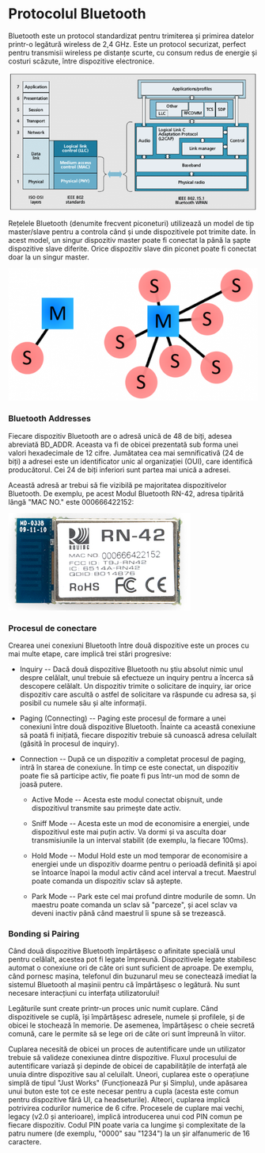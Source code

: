 # Protocolul Bluetooth

Bluetooth este un protocol standardizat pentru trimiterea și primirea datelor printr-o legătură wireless de 2,4 GHz. Este un protocol 
securizat, perfect pentru transmisii wireless pe distanțe scurte, cu consum redus de energie și costuri scăzute, între dispozitive 
electronice.

![](images/protocol.png)

Rețelele Bluetooth (denumite frecvent piconeturi) utilizează un model de tip master/slave pentru a controla când și unde dispozitivele pot 
trimite date. În acest model, un singur dispozitiv master poate fi conectat la până la șapte dispozitive slave diferite. Orice dispozitiv 
slave din piconet poate fi conectat doar la un singur master.

![](images/topo.png)

### Bluetooth Addresses

Fiecare dispozitiv Bluetooth are o adresă unică de 48 de biți, adesea abreviată BD_ADDR. Aceasta va fi de obicei prezentată sub forma unei valori hexadecimale de 12 cifre. Jumătatea cea mai semnificativă (24 de biți) a adresei este un identificator unic al organizației (OUI), care identifică producătorul. Cei 24 de biți inferiori sunt partea mai unică a adresei.

Această adresă ar trebui să fie vizibilă pe majoritatea dispozitivelor Bluetooth. De exemplu, pe acest Modul Bluetooth RN-42, adresa tipărită lângă "MAC NO." este 000666422152:

![](images/address.png)

### Procesul de conectare
Crearea unei conexiuni Bluetooth între două dispozitive este un proces cu mai multe etape, care implică trei stări progresive:

- Inquiry -- Dacă două dispozitive Bluetooth nu știu absolut nimic unul despre celălalt, unul trebuie să efectueze un inquiry pentru a încerca să descopere celălalt. Un dispozitiv trimite o solicitare de inquiry, iar orice dispozitiv care ascultă o astfel de solicitare va răspunde cu adresa sa, și posibil cu numele său și alte informații.

- Paging (Connecting) -- Paging este procesul de formare a unei conexiuni între două dispozitive Bluetooth. Înainte ca această conexiune să poată fi inițiată, fiecare dispozitiv trebuie să cunoască adresa celuilalt (găsită în procesul de inquiry).

- Connection -- După ce un dispozitiv a completat procesul de paging, intră în starea de conexiune. În timp ce este conectat, un dispozitiv poate fie să participe activ, fie poate fi pus într-un mod de somn de joasă putere.

  - Active Mode -- Acesta este modul conectat obișnuit, unde dispozitivul transmite sau primește date activ.

  - Sniff Mode -- Acesta este un mod de economisire a energiei, unde dispozitivul este mai puțin activ. Va dormi și va asculta doar transmisiunile la un interval stabilit (de exemplu, la fiecare 100ms).

  - Hold Mode -- Modul Hold este un mod temporar de economisire a energiei unde un dispozitiv doarme pentru o perioadă definită și apoi se întoarce înapoi la modul activ când acel interval a trecut. Maestrul poate comanda un dispozitiv sclav să aștepte.

  - Park Mode -- Park este cel mai profund dintre modurile de somn. Un maestru poate comanda un sclav să "parceze", și acel sclav va deveni inactiv până când maestrul îi spune să se trezească.

### Bonding si Pairing

Când două dispozitive Bluetooth împărtășesc o afinitate specială unul pentru celălalt, acestea pot fi legate împreună. Dispozitivele legate stabilesc automat o conexiune ori de câte ori sunt suficient de aproape. De exemplu, când pornesc mașina, telefonul din buzunarul meu se conectează imediat la sistemul Bluetooth al mașinii pentru că împărtășesc o legătură. Nu sunt necesare interacțiuni cu interfața utilizatorului!

Legăturile sunt create printr-un proces unic numit cuplare. Când dispozitivele se cuplă, își împărtășesc adresele, numele și profilele, și de obicei le stochează în memorie. De asemenea, împărtășesc o cheie secretă comună, care le permite să se lege ori de câte ori sunt împreună în viitor.

Cuplarea necesită de obicei un proces de autentificare unde un utilizator trebuie să valideze conexiunea dintre dispozitive. Fluxul procesului de autentificare variază și depinde de obicei de capabilitățile de interfață ale unuia dintre dispozitive sau al celuilalt. Uneori, cuplarea este o operațiune simplă de tipul "Just Works" (Funcționează Pur și Simplu), unde apăsarea unui buton este tot ce este necesar pentru a cupla (acesta este comun pentru dispozitive fără UI, ca headseturile). Alteori, cuplarea implică potrivirea codurilor numerice de 6 cifre. Procesele de cuplare mai vechi, legacy (v2.0 și anterioare), implică introducerea unui cod PIN comun pe fiecare dispozitiv. Codul PIN poate varia ca lungime și complexitate de la patru numere (de exemplu, "0000" sau "1234") la un șir alfanumeric de 16 caractere.